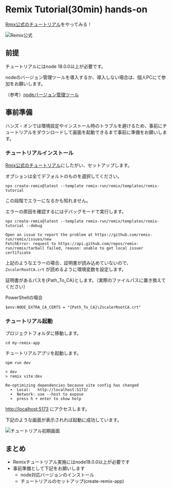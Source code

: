 # Remix Tutorial(30min) hands-on

[Rmix公式のチュートリアル](https://remix.run/docs/en/main/start/tutorial)をやってみる！

![Remix公式](https://remix.run/docs-images/contacts/01.webp)

## 前提

チュートリアルにはnode 18.0.0以上が必要です。

nodeのバージョン管理ツールを導入するか、導入しない場合は、個人PCにて参加をお願いします。

（参考）[nodeバージョン管理ツール](https://qiita.com/heppokofrontend/items/fe1c3bc41a0ae943c2ca?0)

## 事前準備

ハンズ・オンでは環境設定やインストール時のトラブルを避けるため、事前にチュートリアルをダウンロードして画面を起動できるまで事前に準備をお願いします。

### チュートリアルインストール

[Rmix公式のチュートリアル](https://remix.run/docs/en/main/start/tutorial)にしたがい、セットアップします。

オプションは全てデフォルトのものを選択してください。

```
npx create-remix@latest --template remix-run/remix/templates/remix-tutorial
```

この段階でエラーになるかも知れません。

エラーの原因を確認するにはデバッグモードで実行します。

```
npx create-remix@latest --template remix-run/remix/templates/remix-tutorial --debug
```

```
Open an issue to report the problem at https://github.com/remix-run/remix/issues/new
FetchError: request to https://api.github.com/repos/remix-run/remix/tarball failed, reason: unable to get local issuer certificate
```

上記のようなエラーの場合、証明書が読み込めていないので、`ZscalerRootCA.crt` が読めるように環境変数を設定します。

証明書があるパスを{Path_To_CA}とします。（実際のファイルパスに置き換えてください）

PowerShellの場合
```
$env:NODE_EXTRA_CA_CERTS = "{Path_To_CA}\ZscalerRootCA.crt"
```

### チュートリアル起動

プロジェクトフォルダに移動します。
```
cd my-remix-app
```

チュートリアルアプリを起動します。
```
npm run dev
```

```
> dev
> remix vite:dev

Re-optimizing dependencies because vite config has changed
  ➜  Local:   http://localhost:5173/
  ➜  Network: use --host to expose
  ➜  press h + enter to show help
```

[http://localhost:5173](http://localhost:5173) にアクセスします。

下記のような画面が表示されれば起動に成功しています。

![チュートリアル初期画面](https://remix.run/docs-images/contacts/03.webp)

## まとめ

- Remixチュートリアル実施にはnode18.0.0以上が必要です
- 事前準備として下記をお願いします
  - node対応バージョンのインストール
  - チュートリアルのセットアップ(create-remix-app)


